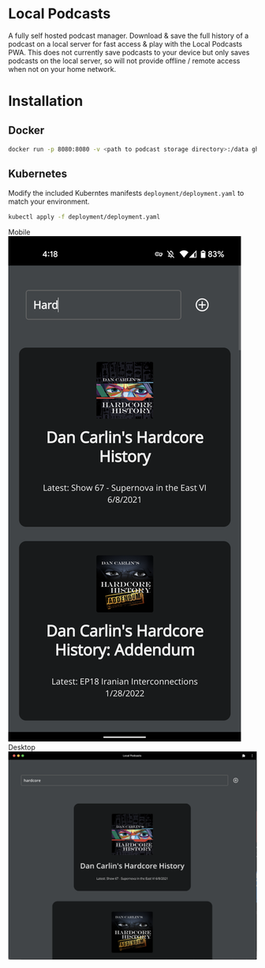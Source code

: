 # Local Podcasts

A fully self hosted podcast manager.  Download & save the full history of a podcast on a local server for fast access & play with the Local Podcasts PWA.  This does not currently save podcasts to your device but only saves podcasts on the local server, so will not provide offline / remote access when not on your home network.

# Installation

## Docker
```bash
docker run -p 8080:8080 -v <path to podcast storage directory>:/data ghcr.io/nathanamorin/local-podcasts:<latest release tag here>
```

## Kubernetes
Modify the included Kuberntes manifests ```deployment/deployment.yaml``` to match your environment.
```bash
kubectl apply -f deployment/deployment.yaml
```

Mobile
![Mobile Screenshot](./docs/img/mobile.png)
Desktop
![Desktop Screenshot](./docs/img/desktop.png)
